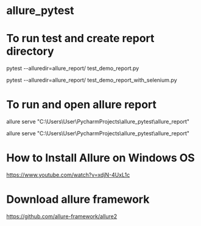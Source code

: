 # allure_pytest

# To run test and create report directory
pytest --alluredir=allure_report/ test_demo_report.py

pytest --alluredir=allure_report/ test_demo_report_with_selenium.py

# To run and open allure report
allure serve "C:\Users\User\PycharmProjects\allure_pytest\allure_report"

allure serve "C:\Users\User\PycharmProjects\allure_pytest\allure_report"

# How to Install Allure on Windows OS
https://www.youtube.com/watch?v=xdjN-4UxL1c

# Download allure framework
https://github.com/allure-framework/allure2
